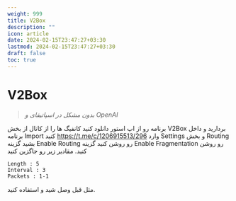 ```yaml
---
weight: 999
title: V2Box
description: ""
icon: article
date: 2024-02-15T23:47:27+03:30
lastmod: 2024-02-15T23:47:27+03:30
draft: false
toc: true
---
```

# V2Box

> *بدون مشکل در اسپاتیفای و OpenAI*

برنامه رو از اپ استور دانلود کنید
کانفیگ ها را از کانال از بخش V2Box بردارید و داخل برنامه Import کنید
https://t.me/c/1206915513/296
وارد Settings و بخش Routing بشید
گزینه Enable Routing رو روشن کنید
گزینه Enable Fragmentation رو روشن کنید.
مقادیر زیر رو جاگزین کنید

```
Length : 5
Interval : 3
Packets : 1-1
```

مثل قبل وصل شید و استفاده کنید.